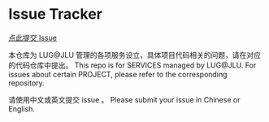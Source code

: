 # Issue Tracker

[点此提交 Issue](https://github.com/JLULUG/issues/issues/new/choose)

本仓库为 LUG@JLU 管理的各项服务设立，具体项目代码相关的问题，请在对应的代码仓库中提出。
This repo is for SERVICES managed by LUG@JLU. For issues about certain PROJECT, please refer to the corresponding repository.

请使用中文或英文提交 issue 。
Please submit your issue in Chinese or English.
